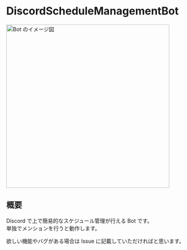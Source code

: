 # DiscordScheduleManagementBot
<img width="435" alt="Bot のイメージ図" src="https://user-images.githubusercontent.com/11432913/115187357-26fae600-a11e-11eb-9638-ff8c59a3cdef.png">

## 概要
Discord で上で簡易的なスケジュール管理が行える Bot です。  
単独でメンションを行うと動作します。  
  
欲しい機能やバグがある場合は Issue に記載していただければと思います。